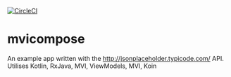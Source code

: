 [![CircleCI](https://circleci.com/gh/rumatu/mvicompose.svg?style=svg)](https://circleci.com/gh/rumatu/mvicompose)

# mvicompose

An example app written with the http://jsonplaceholder.typicode.com/ API.
Utilises Kotlin, RxJava, MVI, ViewModels, MVI, Koin